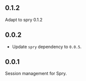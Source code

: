 ## 0.1.2

Adapt to spry 0.1.2

## 0.0.2

- Update `spry` dependency to `0.0.5`.

## 0.0.1

Session management for Spry.
